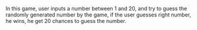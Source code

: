 In this game, user inputs a number between 1 and 20, and try to guess the randomly generated number by the game, 
if the user guesses right number, he wins, he get 20 chances to guess the number.
